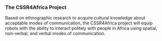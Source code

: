 ### The CSSR4Africa Project

Based on ethnographic research to acquire cultural knowledge about acceptable modes of communication, the CSSR4Africa project will equip robots with the ability to interact politely with people in Africa using spatial, non-verbal, and verbal modes of communication. 